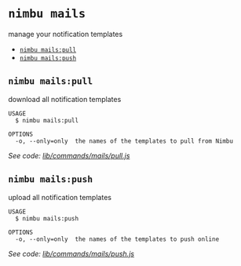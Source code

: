`nimbu mails`
=============

manage your notification templates

* [`nimbu mails:pull`](#nimbu-mailspull)
* [`nimbu mails:push`](#nimbu-mailspush)

## `nimbu mails:pull`

download all notification templates

```
USAGE
  $ nimbu mails:pull

OPTIONS
  -o, --only=only  the names of the templates to pull from Nimbu
```

_See code: [lib/commands/mails/pull.js](https://github.com/zenjoy/nimbu-toolbelt/blob/v5.0.0-alpha.0/lib/commands/mails/pull.js)_

## `nimbu mails:push`

upload all notification templates

```
USAGE
  $ nimbu mails:push

OPTIONS
  -o, --only=only  the names of the templates to push online
```

_See code: [lib/commands/mails/push.js](https://github.com/zenjoy/nimbu-toolbelt/blob/v5.0.0-alpha.0/lib/commands/mails/push.js)_
